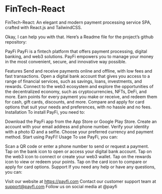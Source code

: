 # FinTech-React
FinTech-React: An elegant and modern payment processing service SPA, crafted with React.js and TailwindCSS.

Okay, I can help you with that. Here’s a Readme file for the project’s github repository:

PayFi
PayFi is a fintech platform that offers payment processing, digital banking, and web3 solutions. PayFi empowers you to manage your money in the most convenient, secure, and innovative way possible.

Features
Send and receive payments online and offline, with low fees and fast transactions.
Open a digital bank account that gives you access to a range of financial services, such as savings, loans, investments, and rewards.
Connect to the web3 ecosystem and explore the opportunities of the decentralized economy, such as cryptocurrencies, NFTs, DeFi, and more.
Earn points for every payment you make or receive, and redeem them for cash, gift cards, discounts, and more.
Compare and apply for card options that suit your needs and preferences, with no hassle and no fees.
Installation
To install PayFi, you need to:

Download the PayFi app from the App Store or Google Play Store.
Create an account with your email address and phone number.
Verify your identity with a photo ID and a selfie.
Choose your preferred currency and payment method.
Start using PayFi!
Usage
To use PayFi, you can:

Scan a QR code or enter a phone number to send or request a payment.
Tap on the bank icon to open or access your digital bank account.
Tap on the web3 icon to connect or create your web3 wallet.
Tap on the rewards icon to view or redeem your points.
Tap on the card icon to compare or apply for card options.
Support
If you need any help or have any questions, you can:

Visit our website at https://payfi.com
Contact our customer support team at support@payfi.com
Follow us on social media at @payfi
